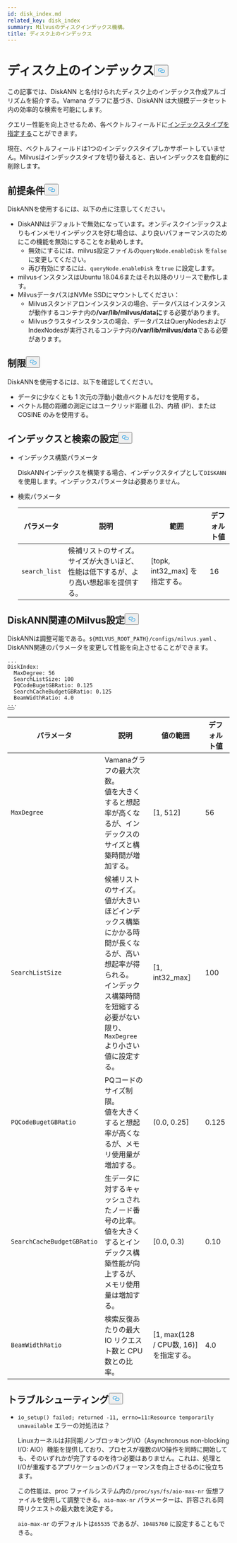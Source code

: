 ```yaml
---
id: disk_index.md
related_key: disk_index
summary: Milvusのディスクインデックス機構。
title: ディスク上のインデックス
---
```

<h1 id="On-disk-Index" class="common-anchor-header">ディスク上のインデックス<button data-href="#On-disk-Index" class="anchor-icon" translate="no">
      <svg translate="no"
        aria-hidden="true"
        focusable="false"
        height="20"
        version="1.1"
        viewBox="0 0 16 16"
        width="16"
      >
        <path
          fill="#0092E4"
          fill-rule="evenodd"
          d="M4 9h1v1H4c-1.5 0-3-1.69-3-3.5S2.55 3 4 3h4c1.45 0 3 1.69 3 3.5 0 1.41-.91 2.72-2 3.25V8.59c.58-.45 1-1.27 1-2.09C10 5.22 8.98 4 8 4H4c-.98 0-2 1.22-2 2.5S3 9 4 9zm9-3h-1v1h1c1 0 2 1.22 2 2.5S13.98 12 13 12H9c-.98 0-2-1.22-2-2.5 0-.83.42-1.64 1-2.09V6.25c-1.09.53-2 1.84-2 3.25C6 11.31 7.55 13 9 13h4c1.45 0 3-1.69 3-3.5S14.5 6 13 6z"
        ></path>
      </svg>
    </button></h1><p>この記事では、DiskANN と名付けられたディスク上のインデックス作成アルゴリズムを紹介する。Vamana グラフに基づき、DiskANN は大規模データセット内の効率的な検索を可能にします。</p>
<p>クエリー性能を向上させるため、各ベクトルフィールドに<a href="/docs/ja/index-vector-fields.md">インデックスタイプを指定する</a>ことができます。</p>
<div class="alert note"> 
現在、ベクトルフィールドは1つのインデックスタイプしかサポートしていません。Milvusはインデックスタイプを切り替えると、古いインデックスを自動的に削除します。</div>
<h2 id="Prerequisites" class="common-anchor-header">前提条件<button data-href="#Prerequisites" class="anchor-icon" translate="no">
      <svg translate="no"
        aria-hidden="true"
        focusable="false"
        height="20"
        version="1.1"
        viewBox="0 0 16 16"
        width="16"
      >
        <path
          fill="#0092E4"
          fill-rule="evenodd"
          d="M4 9h1v1H4c-1.5 0-3-1.69-3-3.5S2.55 3 4 3h4c1.45 0 3 1.69 3 3.5 0 1.41-.91 2.72-2 3.25V8.59c.58-.45 1-1.27 1-2.09C10 5.22 8.98 4 8 4H4c-.98 0-2 1.22-2 2.5S3 9 4 9zm9-3h-1v1h1c1 0 2 1.22 2 2.5S13.98 12 13 12H9c-.98 0-2-1.22-2-2.5 0-.83.42-1.64 1-2.09V6.25c-1.09.53-2 1.84-2 3.25C6 11.31 7.55 13 9 13h4c1.45 0 3-1.69 3-3.5S14.5 6 13 6z"
        ></path>
      </svg>
    </button></h2><p>DiskANNを使用するには、以下の点に注意してください。</p>
<ul>
<li>DiskANNはデフォルトで無効になっています。オンディスクインデックスよりもインメモリインデックスを好む場合は、より良いパフォーマンスのためにこの機能を無効にすることをお勧めします。<ul>
<li>無効にするには、milvus設定ファイルの<code translate="no">queryNode.enableDisk</code> を<code translate="no">false</code> に変更してください。</li>
<li>再び有効にするには、<code translate="no">queryNode.enableDisk</code> を<code translate="no">true</code> に設定します。</li>
</ul></li>
<li>milvusインスタンスはUbuntu 18.04.6またはそれ以降のリリースで動作します。</li>
<li>MilvusデータパスはNVMe SSDにマウントしてください：<ul>
<li>Milvusスタンドアロンインスタンスの場合、データパスはインスタンスが動作するコンテナ内の<strong>/var/lib/milvus/dataに</strong>する必要があります。</li>
<li>Milvusクラスタインスタンスの場合、データパスはQueryNodesおよびIndexNodesが実行されるコンテナ内の<strong>/var/lib/milvus/data</strong>である必要があります。</li>
</ul></li>
</ul>
<h2 id="Limits" class="common-anchor-header">制限<button data-href="#Limits" class="anchor-icon" translate="no">
      <svg translate="no"
        aria-hidden="true"
        focusable="false"
        height="20"
        version="1.1"
        viewBox="0 0 16 16"
        width="16"
      >
        <path
          fill="#0092E4"
          fill-rule="evenodd"
          d="M4 9h1v1H4c-1.5 0-3-1.69-3-3.5S2.55 3 4 3h4c1.45 0 3 1.69 3 3.5 0 1.41-.91 2.72-2 3.25V8.59c.58-.45 1-1.27 1-2.09C10 5.22 8.98 4 8 4H4c-.98 0-2 1.22-2 2.5S3 9 4 9zm9-3h-1v1h1c1 0 2 1.22 2 2.5S13.98 12 13 12H9c-.98 0-2-1.22-2-2.5 0-.83.42-1.64 1-2.09V6.25c-1.09.53-2 1.84-2 3.25C6 11.31 7.55 13 9 13h4c1.45 0 3-1.69 3-3.5S14.5 6 13 6z"
        ></path>
      </svg>
    </button></h2><p>DiskANNを使用するには、以下を確認してください。</p>
<ul>
<li>データに少なくとも 1 次元の浮動小数点ベクトルだけを使用する。</li>
<li>ベクトル間の距離の測定にはユークリッド距離 (L2)、内積 (IP)、または COSINE のみを使用する。</li>
</ul>
<h2 id="Index-and-search-settings" class="common-anchor-header">インデックスと検索の設定<button data-href="#Index-and-search-settings" class="anchor-icon" translate="no">
      <svg translate="no"
        aria-hidden="true"
        focusable="false"
        height="20"
        version="1.1"
        viewBox="0 0 16 16"
        width="16"
      >
        <path
          fill="#0092E4"
          fill-rule="evenodd"
          d="M4 9h1v1H4c-1.5 0-3-1.69-3-3.5S2.55 3 4 3h4c1.45 0 3 1.69 3 3.5 0 1.41-.91 2.72-2 3.25V8.59c.58-.45 1-1.27 1-2.09C10 5.22 8.98 4 8 4H4c-.98 0-2 1.22-2 2.5S3 9 4 9zm9-3h-1v1h1c1 0 2 1.22 2 2.5S13.98 12 13 12H9c-.98 0-2-1.22-2-2.5 0-.83.42-1.64 1-2.09V6.25c-1.09.53-2 1.84-2 3.25C6 11.31 7.55 13 9 13h4c1.45 0 3-1.69 3-3.5S14.5 6 13 6z"
        ></path>
      </svg>
    </button></h2><ul>
<li><p>インデックス構築パラメータ</p>
<p>DiskANNインデックスを構築する場合、インデックスタイプとして<code translate="no">DISKANN</code> を使用します。インデックスパラメータは必要ありません。</p></li>
<li><p>検索パラメータ</p>
<table>
<thead>
<tr><th>パラメータ</th><th>説明</th><th>範囲</th><th>デフォルト値</th></tr>
</thead>
<tbody>
<tr><td><code translate="no">search_list</code></td><td>候補リストのサイズ。サイズが大きいほど、性能は低下するが、より高い想起率を提供する。</td><td>[topk, int32_max] を指定する。</td><td>16</td></tr>
</tbody>
</table>
</li>
</ul>
<h2 id="DiskANN-related-Milvus-configurations" class="common-anchor-header">DiskANN関連のMilvus設定<button data-href="#DiskANN-related-Milvus-configurations" class="anchor-icon" translate="no">
      <svg translate="no"
        aria-hidden="true"
        focusable="false"
        height="20"
        version="1.1"
        viewBox="0 0 16 16"
        width="16"
      >
        <path
          fill="#0092E4"
          fill-rule="evenodd"
          d="M4 9h1v1H4c-1.5 0-3-1.69-3-3.5S2.55 3 4 3h4c1.45 0 3 1.69 3 3.5 0 1.41-.91 2.72-2 3.25V8.59c.58-.45 1-1.27 1-2.09C10 5.22 8.98 4 8 4H4c-.98 0-2 1.22-2 2.5S3 9 4 9zm9-3h-1v1h1c1 0 2 1.22 2 2.5S13.98 12 13 12H9c-.98 0-2-1.22-2-2.5 0-.83.42-1.64 1-2.09V6.25c-1.09.53-2 1.84-2 3.25C6 11.31 7.55 13 9 13h4c1.45 0 3-1.69 3-3.5S14.5 6 13 6z"
        ></path>
      </svg>
    </button></h2><p>DiskANNは調整可能である。<code translate="no">${MILVUS_ROOT_PATH}/configs/milvus.yaml</code> 、DiskANN関連のパラメータを変更して性能を向上させることができます。</p>
<pre><code translate="no" class="language-YAML">...
DiskIndex:
  MaxDegree: 56
  SearchListSize: 100
  PQCodeBugetGBRatio: 0.125
  SearchCacheBudgetGBRatio: 0.125
  BeamWidthRatio: 4.0
...
<button class="copy-code-btn"></button></code></pre>
<table>
<thead>
<tr><th>パラメータ</th><th>説明</th><th>値の範囲</th><th>デフォルト値</th></tr>
</thead>
<tbody>
<tr><td><code translate="no">MaxDegree</code></td><td>Vamanaグラフの最大次数。 <br/> 値を大きくすると想起率が高くなるが、インデックスのサイズと構築時間が増加する。</td><td>[1, 512]</td><td>56</td></tr>
<tr><td><code translate="no">SearchListSize</code></td><td>候補リストのサイズ。 <br/> 値が大きいほどインデックス構築にかかる時間が長くなるが、高い想起率が得られる。 <br/> インデックス構築時間を短縮する必要がない限り、<code translate="no">MaxDegree</code> より小さい値に設定する。</td><td>[1, int32_max］</td><td>100</td></tr>
<tr><td><code translate="no">PQCodeBugetGBRatio</code></td><td>PQコードのサイズ制限。 <br/> 値を大きくすると想起率が高くなるが、メモリ使用量が増加する。</td><td>(0.0, 0.25]</td><td>0.125</td></tr>
<tr><td><code translate="no">SearchCacheBudgetGBRatio</code></td><td>生データに対するキャッシュされたノード番号の比率。 <br/> 値を大きくするとインデックス構築性能が向上するが、メモリ使用量は増加する。</td><td>[0.0, 0.3)</td><td>0.10</td></tr>
<tr><td><code translate="no">BeamWidthRatio</code></td><td>検索反復あたりの最大 IO リクエスト数と CPU 数との比率。</td><td>[1, max(128 / CPU数, 16)] を指定する。</td><td>4.0</td></tr>
</tbody>
</table>
<h2 id="Troubleshooting" class="common-anchor-header">トラブルシューティング<button data-href="#Troubleshooting" class="anchor-icon" translate="no">
      <svg translate="no"
        aria-hidden="true"
        focusable="false"
        height="20"
        version="1.1"
        viewBox="0 0 16 16"
        width="16"
      >
        <path
          fill="#0092E4"
          fill-rule="evenodd"
          d="M4 9h1v1H4c-1.5 0-3-1.69-3-3.5S2.55 3 4 3h4c1.45 0 3 1.69 3 3.5 0 1.41-.91 2.72-2 3.25V8.59c.58-.45 1-1.27 1-2.09C10 5.22 8.98 4 8 4H4c-.98 0-2 1.22-2 2.5S3 9 4 9zm9-3h-1v1h1c1 0 2 1.22 2 2.5S13.98 12 13 12H9c-.98 0-2-1.22-2-2.5 0-.83.42-1.64 1-2.09V6.25c-1.09.53-2 1.84-2 3.25C6 11.31 7.55 13 9 13h4c1.45 0 3-1.69 3-3.5S14.5 6 13 6z"
        ></path>
      </svg>
    </button></h2><ul>
<li><p><code translate="no">io_setup() failed; returned -11, errno=11:Resource temporarily unavailable</code> エラーの対処法は？</p>
<p>Linuxカーネルは非同期ノンブロッキングI/O（Asynchronous non-blocking I/O: AIO）機能を提供しており、プロセスが複数のI/O操作を同時に開始しても、そのいずれかが完了するのを待つ必要はありません。これは、処理とI/Oが重複するアプリケーションのパフォーマンスを向上させるのに役立ちます。</p>
<p>この性能は、proc ファイルシステム内の<code translate="no">/proc/sys/fs/aio-max-nr</code> 仮想ファイルを使用して調整できる。<code translate="no">aio-max-nr</code> パラメーターは、許容される同時リクエストの最大数を決定する。</p>
<p><code translate="no">aio-max-nr</code> のデフォルトは<code translate="no">65535</code> であるが、<code translate="no">10485760</code> に設定することもできる。</p></li>
</ul>
